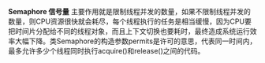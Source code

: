**Semaphore 信号量** 主要作用就是限制线程并发的数量，如果不限制线程并发的数量，则CPU资源很快就会耗尽，每个线程执行的任务是相当缓慢，因为CPU要把时间片分配给不同的线程对象，而且上下文切换也要耗时，最终造成系统运行效率大幅下降。类Semaphore的构造参数permits是许可的意思，代表同一时间内，最多允许多少个线程同时执行acquire()和release()之间的代码。
